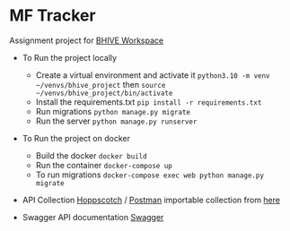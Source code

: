 # MF Tracker

Assignment project for [BHIVE Workspace](https://bhiveworkspace.com/)

* To Run the project locally
  * Create a virtual environment and activate it
    `python3.10 -m venv ~/venvs/bhive_project`
    then
    `source ~/venvs/bhive_project/bin/activate`
  * Install the requirements.txt
    `pip install -r requirements.txt`
  * Run migrations
    `python manage.py migrate`
  * Run the server
    `python manage.py runserver`

* To Run the project on docker
  * Build the docker
  `docker build`
  * Run the container
  `docker-compose up`
  * To run migrations
  `docker-compose exec web python manage.py migrate`

* API Collection
  [Hoppscotch](https://hoppscotch.io/) / [Postman](https://learning.postman.com/docs/getting-started/importing-and-exporting/importing-from-hoppscotch/) importable collection from [here](./bhive.json)
* Swagger API documentation
  [Swagger](http://127.0.0.1:8000/swagger/)
